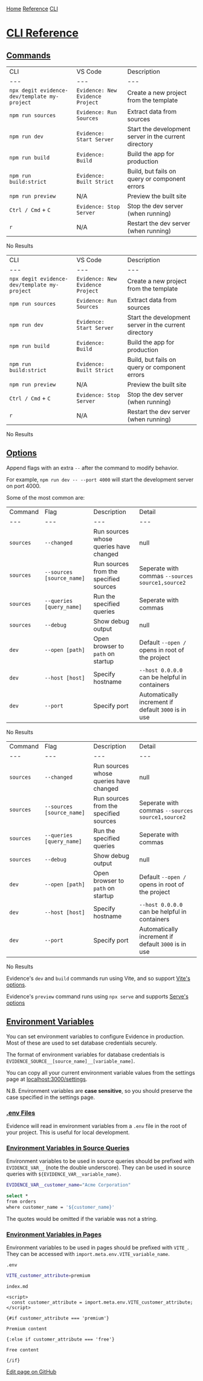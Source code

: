 [Home](https://docs.evidence.dev/) [Reference](https://docs.evidence.dev/reference) [CLI](https://docs.evidence.dev/reference/cli)

# [CLI Reference](https://docs.evidence.dev/reference/cli\#cli-reference)

## [Commands](https://docs.evidence.dev/reference/cli\#commands)

|  |  |  |
| --- | --- | --- |
| CLI | VS Code | Description |
| --- | --- | --- |
| `npx degit evidence-dev/template my-project` | `Evidence: New Evidence Project` | Create a new project from the template |
| `npm run sources` | `Evidence: Run Sources` | Extract data from sources |
| `npm run dev` | `Evidence: Start Server` | Start the development server in the current directory |
| `npm run build` | `Evidence: Build` | Build the app for production |
| `npm run build:strict` | `Evidence: Built Strict` | Build, but fails on query or component errors |
| `npm run preview` | N/A | Preview the built site |
| `Ctrl / Cmd` \+ `C` | `Evidence: Stop Server` | Stop the dev server (when running) |
| `r` | N/A | Restart the dev server (when running) |

No Results

|  |  |  |
| --- | --- | --- |
| CLI | VS Code | Description |
| --- | --- | --- |
| `npx degit evidence-dev/template my-project` | `Evidence: New Evidence Project` | Create a new project from the template |
| `npm run sources` | `Evidence: Run Sources` | Extract data from sources |
| `npm run dev` | `Evidence: Start Server` | Start the development server in the current directory |
| `npm run build` | `Evidence: Build` | Build the app for production |
| `npm run build:strict` | `Evidence: Built Strict` | Build, but fails on query or component errors |
| `npm run preview` | N/A | Preview the built site |
| `Ctrl / Cmd` \+ `C` | `Evidence: Stop Server` | Stop the dev server (when running) |
| `r` | N/A | Restart the dev server (when running) |

No Results

## [Options](https://docs.evidence.dev/reference/cli\#options)

Append flags with an extra `--` after the command to modify behavior.

For example, `npm run dev -- --port 4000` will start the development server on port 4000.

Some of the most common are:

|  |  |  |  |
| --- | --- | --- | --- |
| Command | Flag | Description | Detail |
| --- | --- | --- | --- |
| `sources` | `--changed` | Run sources whose queries have changed | null |
| `sources` | `--sources [source_name]` | Run sources from the specified sources | Seperate with commas `--sources source1,source2` |
| `sources` | `--queries [query_name]` | Run the specified queries | Seperate with commas |
| `sources` | `--debug` | Show debug output | null |
| `dev` | `--open [path]` | Open browser to <code>path</code> on startup | Default `--open /` opens in root of the project |
| `dev` | `--host [host]` | Specify hostname | `--host 0.0.0.0` can be helpful in containers |
| `dev` | `--port ` | Specify port | Automatically increment if default `3000` is in use |

No Results

|  |  |  |  |
| --- | --- | --- | --- |
| Command | Flag | Description | Detail |
| --- | --- | --- | --- |
| `sources` | `--changed` | Run sources whose queries have changed | null |
| `sources` | `--sources [source_name]` | Run sources from the specified sources | Seperate with commas `--sources source1,source2` |
| `sources` | `--queries [query_name]` | Run the specified queries | Seperate with commas |
| `sources` | `--debug` | Show debug output | null |
| `dev` | `--open [path]` | Open browser to <code>path</code> on startup | Default `--open /` opens in root of the project |
| `dev` | `--host [host]` | Specify hostname | `--host 0.0.0.0` can be helpful in containers |
| `dev` | `--port ` | Specify port | Automatically increment if default `3000` is in use |

No Results

Evidence's `dev` and `build` commands run using Vite, and so support [Vite's options](https://vitejs.dev/guide/cli.html#options).

Evidence's `preview` command runs using `npx serve` and supports [Serve's options](https://github.com/vercel/serve/blob/main/source/utilities/cli.ts#L30)

## [Environment Variables](https://docs.evidence.dev/reference/cli\#environment-variables)

You can set environment variables to configure Evidence in production. Most of these are used to set database credentials securely.

The format of environment variables for database credentials is `EVIDENCE_SOURCE__[source_name]__[variable_name]`.

You can copy all your current environment variable values from the settings page at [localhost:3000/settings](http://localhost:3000/settings).

N.B. Environment variables are **case sensitive**, so you should preserve the case specified in the settings page.

### [.env Files](https://docs.evidence.dev/reference/cli\#env-files)

Evidence will read in environment variables from a `.env` file in the root of your project. This is useful for local development.

### [Environment Variables in Source Queries](https://docs.evidence.dev/reference/cli\#environment-variables-in-source-queries)

Environment variables to be used in source queries should be prefixed with `EVIDENCE_VAR__` (note the double underscore). They can be used in source queries with `${EVIDENCE_VAR__variable_name}`.

```bash text-sm
EVIDENCE_VAR__customer_name="Acme Corporation"
```

```bash text-sm
select *
from orders
where customer_name = '${customer_name}'
```

The quotes would be omitted if the variable was not a string.

### [Environment Variables in Pages](https://docs.evidence.dev/reference/cli\#environment-variables-in-pages)

Environment variables to be used in pages should be prefixed with `VITE_`. They can be accessed with `import.meta.env.VITE_variable_name`.

`.env`

```bash text-sm
VITE_customer_attribute=premium
```

`index.md`

```svelte text-sm
<script>
  const customer_attribute = import.meta.env.VITE_customer_attribute;
</script>

{#if customer_attribute === 'premium'}

Premium content

{:else if customer_attribute === 'free'}

Free content

{/if}
```

[Edit page on GitHub](https://github.com/evidence-dev/evidence/edit/next/sites/docs/pages/reference/cli/index.md)